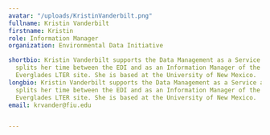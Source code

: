 ```yaml
---
avatar: "/uploads/KristinVanderbilt.png"
fullname: Kristin Vanderbilt
firstname: Kristin
role: Information Manager
organization: Environmental Data Initiative

shortbio: Kristin Vanderbilt supports the Data Management as a Service activity. Kristin
  splits her time between the EDI and as an Information Manager of the Florida Coastal
  Everglades LTER site. She is based at the University of New Mexico.
longbio: Kristin Vanderbilt supports the Data Management as a Service activity. Kristin
  splits her time between the EDI and as an Information Manager of the Florida Coastal
  Everglades LTER site. She is based at the University of New Mexico.
email: krvander@fiu.edu


---
```

